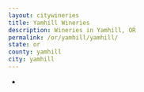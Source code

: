 ```yaml
---
layout: citywineries
title: Yamhill Wineries
description: Wineries in Yamhill, OR
permalink: /or/yamhill/yamhill/
state: or
county: yamhill
city: yamhill
---
```

-
